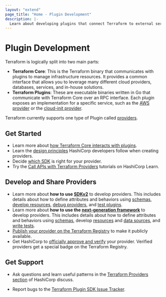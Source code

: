 ```yaml
---
layout: "extend"
page_title: "Home - Plugin Development"
description: |-
  Learn about developing plugins that connect Terraform to external services.
---
```


# Plugin Development
Terraform is logically split into two main parts:

- **Terraform Core**: This is the Terraform binary that communicates with plugins to manage infrastructure resources. It provides a common interface that allows you to leverage many different cloud providers, databases, services, and in-house solutions.
- **Terraform Plugins**: These are executable binaries written in Go that communicate with Terraform Core over an RPC interface. Each plugin exposes an implementation for a specific service, such as the [AWS provider](https://registry.terraform.io/providers/hashicorp/aws/latest)
or the [cloud-init provider](https://registry.terraform.io/providers/hashicorp/cloudinit/latest/docs).

Terraform currently supports one type of Plugin called [providers](/docs/language/providers/index.html).

## Get Started
- Learn more about [how Terraform Core interacts with plugins](/docs/extend/how-terraform-works.html).
- Learn the [design principles](/docs/extend/hashicorp-provider-design-principles.html) HashiCorp developers follow when creating providers.
- Decide [which SDK](/docs/plugin/which-sdk.html) is right for your provider.
- Try the [Call APIs with Terraform Providers](https://learn.hashicorp.com/collections/terraform/providers?utm_source=WEBSITE&utm_medium=WEB_IO&utm_offer=ARTICLE_PAGE&utm_content=DOCS) tutorials on HashiCorp Learn.

## Develop and Share Providers
- Learn more about **how to use [SDKv2](/docs/extend/hashicorp-provider-design-principles.html)** to develop providers. This includes details about how to define attributes and behaviors using [schemas](/docs/extend/schemas/index.html), [develop resources](/docs/extend/resources/index.html), [debug providers](/docs/extend/debugging.html), and [test plugins](/docs/extend/testing/index.html).
- Learn more about **how to use the [next-generation framework](/docs/plugin/framework/index.html)** to develop providers. This includes details about how to define attributes and behaviors using [schemas](/docs/plugin/framework/schemas.html), develop [resources](/docs/plugin/framework/resources.html) and [data sources](/docs/plugin/framework/data-sources.html), and [write tests](/docs/plugin/framework/acctests.html).
- [Publish your provider on the Terraform Registry](/docs/registry/index.html) to make it publicly available.   
- Get HashiCorp to [officially approve and verify](/guides/terraform-provider-development-program.html) your provider. Verified providers get a special badge on the Terraform Registry.


## Get Support

- Ask questions and learn useful patterns in the [Terraform Providers section](https://discuss.hashicorp.com/c/terraform-providers/tf-plugin-sdk/43) of HashiCorp discuss.

- Report bugs to the [Terraform Plugin SDK Issue Tracker](https://github.com/hashicorp/terraform-plugin-sdk/issues).


